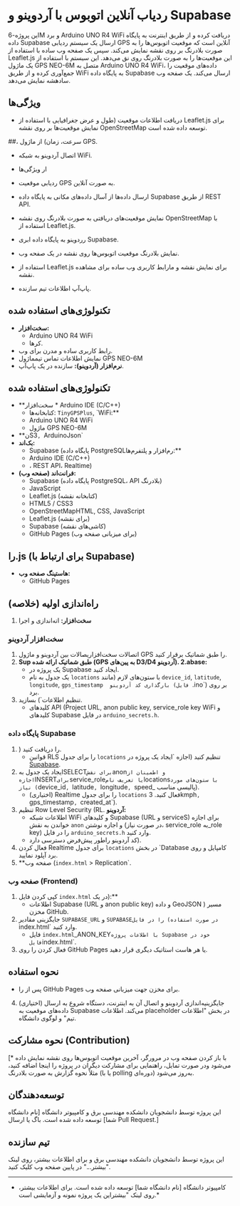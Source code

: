 # ردیاب آنلاین اتوبوس با آردوینو و Supabase

این پروژه-6M و برد Arduino UNO R4 WiFi دریافت کرده و از طریق اینترنت به پایگاه داده Supabase ارسال یک سیستم ردیابی GPS آنلاین است که موقعیت اتوبوس‌ها را به صورت بلادرنگ بر روی نقشه نمایش می‌کند. سپس یک صفحه وب ساده با استفاده از Leaflet.js این موقعیت‌ها را به صورت بلادرنگ روی نق می‌دهد. این سیستم با استفاده از یک ماژول GPS NEO-6M متصل به Arduino UNO R4 WiFi، داده‌های موقعیت را جمع‌آوری کرده و از طریق WiFi به پایگاه داده Supabase ارسال می‌کند. یک صفحه وب سادهشه نمایش می‌دهد.

## ویژگی‌ها

*   دریافت اطلاعات موقعیت (طول و عرض جغرافیایی با استفاده از Leaflet.js برای نمایش موقعیت‌ها بر روی نقشه OpenStreetMap توسعه داده شده است.

##، سرعت، زمان) از ماژول GPS.
*   اتصال آردوینو به شبکه WiFi.
*   ار ویژگی‌ها

*   ردیابی موقعیت GPS به صورت آنلاین.
*   ارسال داده‌ها از آسال داده‌های مکانی به پایگاه داده Supabase از طریق REST API.
*   نمایش موقعیت‌های دریافتی به صورت بلادرنگ روی نقشه OpenStreetMap با استفاده از Leaflet.js.
*   رردوینو به پایگاه داده ابری Supabase.
*   نمایش بلادرنگ موقعیت اتوبوس‌ها روی نقشه در یک صفحه وب.
*   استفاده از Leaflet.js برای نمایش نقشه و مارابط کاربری وب ساده برای مشاهده نقشه.
*   پاپ‌آپ اطلاعات تیم سازنده.

## تکنولوژی‌های استفاده شده

*   **سخت‌افزار:**
    *   Arduino UNO R4 WiFi
    *   کرها.
*   رابط کاربری ساده و مدرن برای وب.
*   نمایش اطلاعات تماس تیمماژول GPS NEO-6M
*   **نرم‌افزار (آردوینو):**
 سازنده در یک پاپ‌آپ.

## تکنولوژی‌های استفاده شده

*   **سخت‌افزار    *   Arduino IDE (C/C++)
    *   کتابخانه‌ها: `TinyGPSPlus`, `WiFi:**
    *   Arduino UNO R4 WiFi
    *   ماژول GPS NEO-6M
*   **نS3`, `ArduinoJson`
*   **بک‌اند:**
    *   Supabase (پایگاه داده PostgreSQLرم‌افزار و پلتفرم‌ها:**
    *   Arduino IDE (C/C++)
    *   ، REST API، Realtime)
*   **فرانت‌اند (صفحه وب):**
    *   Supabase (پایگاه داده PostgreSQL، API بلادرنگ)
    *   JavaScript
    *   Leaflet.js (کتابخانه نقشه)
    *   HTML5 / CSS3
    *   OpenStreetMapHTML, CSS, JavaScript
    *   Leaflet.js (برای نقشه)
    *   Supabase (کاشی‌های نقشه)
    *   GitHub Pages (برای میزبانی صفحه وب)

## را.js (برای ارتباط با Supabase)
*   **هاستینگ صفحه وب:**
    *   GitHub Pages

## راه‌اندازی اولیه (خلاصه)

1.  **سخت‌افزار:** اته‌اندازی و اجرا

### سخت‌افزار آردوینو

1.  اتصالات سخت‌افزاریصالات بین آردوینو و ماژول GPS را طبق شماتیک برقرار کنید.
2.  **Sup طبق شماتیک ارائه شده (GPS به پین‌های D3/D4 آردوینو).
2.abase:**
    *   یک پروژه در Supabase ایجاد کنید.
    *   یک جدول به نام `locations` با ستون‌های لازم (مانند `device_id`, `latitude`, `longitude`, `gps_timestamp  بارگذاری کد آردوینو (فایل `.ino`) بر روی برد.
3.  تنظیم اطلاعات`) بسازید.
    *   کلیدهای API (Project URL, anon public key, service_role key WiFi و کلیدهای Supabase در فایل `arduino_secrets.h`.

### پایگاه داده Supabase

1.  ) را دریافت کنید.
    *   قوانین RLS را برای جدول `locations` تنظیم کنید (اجازه `ایجاد یک پروژه در [Supabase](https://supabase.io/).
2.  ایجاد یک جدول بهSELECT` برای نقش `anon` و اطمینان از اجازه `INSERT` برای `service_role` یا تعریف نام `locations` با ستون‌های مورد نیاز ( `device_id`, `latitude`, `longitude`, `speed_ پالیسی مناسب).
    *   (اختیاری) Realtime را برای جدول `locations` فعال کنید.
3kmph`, `gps_timestamp`, `created_at`).
3.  تنظیم Row Level Security (RL.  **آردوینو:**
    *   اطلاعات شبکه WiFi و کلیدهای Supabase (URL و serviceS) برای اجازه خواندن به نقش `anon` و اجازه نوشتن (در صورت نیاز، service_role به‌_role key) را در فایل `arduino_secrets.h` وارد کنید.
    *   کد آردوینو راطور پیش‌فرض دسترسی دارد).
4.  فعال کردن Realtime برای جدول `locations` در بخش `Database کامپایل و روی برد آپلود نمایید.
4.  **صفحه وب (`index.html` > Replication`.

### صفحه وب (Frontend)

1.  کپی کردن فایل `index.html` در یک):**
    *   اطلاعات Supabase (URL و anon public key) و داده GeoJSON مسیر ( مخزن GitHub.
2.  جایگزینی مقادیر `SUPABASE_URL` و `SUPABASEدر صورت استفاده) را در فایل `index.html` وارد کنید.
    *   فایل `index.html`_ANON_KEY` با اطلاعات پروژه Supabase خود در فایل `index.html`.
3.  فعال کردن را روی GitHub Pages یا هر هاست استاتیک دیگری قرار دهید.

## نحوه استفاده

*   پس از را GitHub Pages برای مخزن جهت میزبانی صفحه وب.
4.  (اختیاری) جایگزینیه‌اندازی آردوینو و اتصال آن به اینترنت، دستگاه شروع به ارسال داده‌های موقعیت به Supabase می‌کند.
 اطلاعات placeholder در بخش "اطلاعات تیم" و لوگوی دانشگاه.

## نحوه مشارکت (Contribution)

[*   با باز کردن صفحه وب در مرورگر، آخرین موقعیت اتوبوس‌ها روی نقشه نمایش داده می‌شود ودر صورت تمایل، راهنمایی برای مشارکت دیگران در پروژه را اینجا اضافه کنید، مثلاً نحوه گزارش به صورت بلادرنگ (یا با polling دوره‌ای) به‌روز می‌شود.

## توسعه‌دهندگان

این پروژه توسط دانشجویان دانشکده مهندسی برق و کامپیوتر دانشگاه [نام دانشگاه شما] توسعه داده شده است. باگ یا ارسال Pull Request.]

## تیم سازنده

این پروژه توسط دانشجویان دانشکده مهندسی برق و
برای اطلاعات بیشتر، روی لینک "بیشتر..." در پایین صفحه وب کلیک کنید.

---

* کامپیوتر دانشگاه [نام دانشگاه شما] توسعه داده شده است.
برای اطلاعات بیشتر، روی لینک "بیشتراین یک پروژه نمونه و آزمایشی است.*
